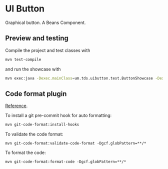 # UI Button

Graphical button. A Beans Component.

## Preview and testing

Compile the project and test classes with

```sh
mvn test-compile
```

and run the showcase with

```sh
mvn exec:java -Dexec.mainClass=um.tds.uibutton.test.ButtonShowcase -Dexec.classpathScope=test
```

## Code format plugin

[Reference].

To install a git pre-commit hook for auto formatting:

```sh
mvn git-code-format:install-hooks
```

To validate the code format:

```
mvn git-code-format:validate-code-format -Dgcf.globPattern=**/*
```

To format the code:

```
mvn git-code-format:format-code -Dgcf.globPattern=**/*
```

[Reference]: https://github.com/Cosium/git-code-format-maven-plugin
